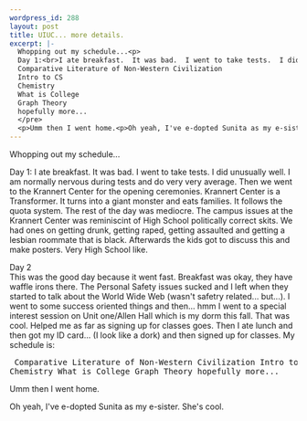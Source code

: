 ```yaml
--- 
wordpress_id: 288
layout: post
title: UIUC... more details.
excerpt: |-
  Whopping out my schedule...<p>
  Day 1:<br>I ate breakfast.  It was bad.  I went to take tests.  I did unusually well.  I am normally nervous during tests and do very very average.  Then we went to the Kranner Center for the opening ceremonies.  Krannert Center is a Transformer.  It turns into a giant monster and eats families.  It follows the quota system.  The rest of the day was mediocre.  The campus issues at the Krannert Center was reminiscint of High School politically correct skits.  We had ones on getting drunk, getting raped, getting assaulted and getting a lesbian roommate that is black.  Afterwards the kids got to discuss this and make posters.  Very High School like.<p>Day 2<br>This was the good day because it went fast.  Breakfast was okay, they have waffle irons there.  The Personal Safety issues sucked and I left when they started to talk about the World Wide Web (wasn't safetry related... but...).  I went to some success oriented things and then... hmm I went to a special interest session on Unit one/Allen Hall which is my dorm this fall.  That was cool.  Helped me as far as signing up for classes goes.  Then I ate lunch and then got my ID card... (I look like a dork) and then signed up for classes.  My schedule is:<pre>
  Comparative Literature of Non-Western Civilization
  Intro to CS
  Chemistry
  What is College
  Graph Theory
  hopefully more...
  </pre>
  <p>Umm then I went home.<p>Oh yeah, I've e-dopted Sunita as my e-sister.  She's cool.
---
```

Whopping out my schedule...

Day 1:
I ate breakfast.  It was bad.  I went to take tests.  I did unusually well.  I am normally nervous during tests and do very very average.  Then we went to the Krannert Center for the opening ceremonies.  Krannert Center is a Transformer.  It turns into a giant monster and eats families.  It follows the quota system.  The rest of the day was mediocre.  The campus issues at the Krannert Center was reminiscint of High School politically correct skits.  We had ones on getting drunk, getting raped, getting assaulted and getting a lesbian roommate that is black.  Afterwards the kids got to discuss this and make posters.  Very High School like.<p>Day 2<br>This was the good day because it went fast.  Breakfast was okay, they have waffle irons there.  The Personal Safety issues sucked and I left when they started to talk about the World Wide Web (wasn't safetry related... but...).  I went to some success oriented things and then... hmm I went to a special interest session on Unit one/Allen Hall which is my dorm this fall.  That was cool.  Helped me as far as signing up for classes goes.  Then I ate lunch and then got my ID card... (I look like a dork) and then signed up for classes.  My schedule is:<pre>
Comparative Literature of Non-Western Civilization
Intro to CS
Chemistry
What is College
Graph Theory
hopefully more...
</pre>
<p>Umm then I went home.<p>Oh yeah, I've e-dopted Sunita as my e-sister.  She's cool.
